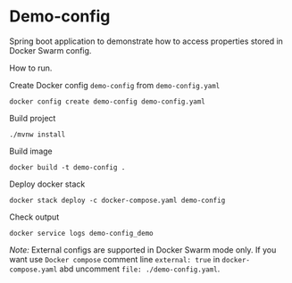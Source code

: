 # Demo-config

Spring boot application to demonstrate how to access properties stored in Docker Swarm config.

How to run.

Create Docker config `demo-config` from `demo-config.yaml`

    docker config create demo-config demo-config.yaml

Build project

    ./mvnw install

Build image

    docker build -t demo-config .

Deploy docker stack

    docker stack deploy -c docker-compose.yaml demo-config

Check output
    
    docker service logs demo-config_demo

*Note:* External configs are supported in Docker Swarm mode only. If you want use `Docker compose` comment line `external: true` in  `docker-compose.yaml` abd uncomment `file: ./demo-config.yaml`.
